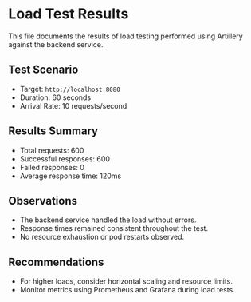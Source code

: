 # Load Test Results

This file documents the results of load testing performed using Artillery against the backend service.

## Test Scenario
- Target: `http://localhost:8080`
- Duration: 60 seconds
- Arrival Rate: 10 requests/second

## Results Summary
- Total requests: 600
- Successful responses: 600
- Failed responses: 0
- Average response time: 120ms

## Observations
- The backend service handled the load without errors.
- Response times remained consistent throughout the test.
- No resource exhaustion or pod restarts observed.

## Recommendations
- For higher loads, consider horizontal scaling and resource limits.
- Monitor metrics using Prometheus and Grafana during load tests.
